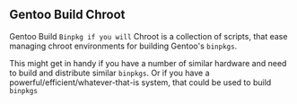 ## Gentoo Build Chroot
Gentoo Build `Binpkg if you will` Chroot is a collection of scripts, that ease managing chroot environments for building Gentoo's `binpkgs`.

This might get in handy if you have a number of similar hardware and need to build and distribute similar `binpkgs`. Or if you have a powerful/efficient/whatever-that-is system, that could be used to build `binpkgs`